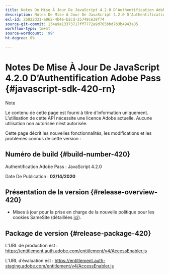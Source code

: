 ```yaml
---
title: Notes De Mise À Jour De JavaScript 4.2.0 D’Authentification Adobe Pass
description: Notes De Mise À Jour De JavaScript 4.2.0 D’Authentification Adobe Pass
exl-id: 2b022d31-a062-4b4e-b2cd-25749ce38f74
source-git-commit: 134a9a13373717ff7772a9d765bbd7b3b4943a85
workflow-type: tm+mt
source-wordcount: '99'
ht-degree: 0%

---
```


# Notes De Mise À Jour De JavaScript 4.2.0 D’Authentification Adobe Pass {#javascript-sdk-420-rn}

>[!NOTE]
>
>Le contenu de cette page est fourni à titre d’information uniquement. L’utilisation de cette API nécessite une licence Adobe actuelle. Aucune utilisation non autorisée n’est autorisée.

Cette page décrit les nouvelles fonctionnalités, les modifications et les problèmes connus de cette version :

## Numéro de build {#build-number-420}

Authentification Adobe Pass : JavaScript 4.2.0

Date De Publication : **02/14/2020**

## Présentation de la version {#release-overview-420}

* Mises à jour pour la prise en charge de la nouvelle politique pour les cookies SameSite (détaillées [ici](https://datatracker.ietf.org/doc/html/draft-ietf-httpbis-cookie-same-site-00)).

## Package de version {#release-package-420}

L’URL de production est : https://entitlement.auth.adobe.com/entitlement/v4/AccessEnabler.js

L’URL d’évaluation est : https://entitlement.auth-staging.adobe.com/entitlement/v4/AccessEnabler.js
